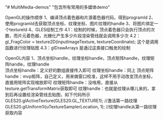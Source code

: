 "# MultiMedia-demos" 
"包含所有常用的多媒体demo"

OpenGL的操作顺序
1、编译顶点着色器和片源着色器代码，得到programId
2、使用programId去获取顶点坐标、纹理坐标、图片纹理的handle
3、将图片绑定一个textureId
4、GLES绘制工作
	4.1：绘制的时候，顶点着色器只会执行顶点的次数，而片元着色器，光栅化产生多少片段渲染管线就会调用多少次
	4.2：gl_FragColor = texture2D(inputImageTexture, textureCoordinate); 这个是调用函数进行纹理贴图
	4.3：glDrawArrays 是通过这类接口触发的绘制
	
OpenGL内容
1、顶点坐标handle，纹理坐标handle，顶点矩阵handle，纹理矩阵handle，纹理handle	
顶点坐标handle：定义好的数组直接传入即可
纹理坐标handle：同上
顶点矩阵handle：mvp矩阵，自己定义，用来做窗口校准，这样不用手动改变顶点坐标，直接用矩阵实现缩放即可
纹理矩阵handle：没啥用，直接从texture.getTransformMatrix获取即可
纹理handle：也就是纹理从哪儿来的，拿到后再设置给渲染管线去贴图，如下代码所示
GLES20.glActiveTexture(GLES20.GL_TEXTURE1); //激活第一路纹理
GLES20.glUniform1i(uTextureSamplerLocation, 1); //纹理handle从第一路纹理获取内容

